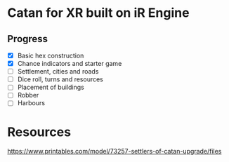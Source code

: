 # Catan for XR built on iR Engine


## Progress

- [x] Basic hex construction
- [x] Chance indicators and starter game
- [ ] Settlement, cities and roads
- [ ] Dice roll, turns and resources
- [ ] Placement of buildings
- [ ] Robber
- [ ] Harbours

# Resources

https://www.printables.com/model/73257-settlers-of-catan-upgrade/files